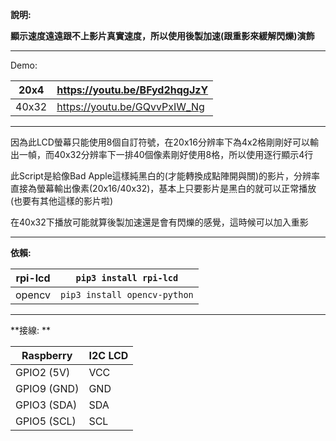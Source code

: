 **說明:**

**顯示速度遠遠跟不上影片真實速度，所以使用後製加速(跟重影來緩解閃爍)演飾**

------------


Demo:

| 20x4 | https://youtu.be/BFyd2hqgJzY |
| ------------ | ------------ |
| 40x32 | https://youtu.be/GQvvPxIW_Ng |


------------



因為此LCD螢幕只能使用8個自訂符號，在20x16分辨率下為4x2格剛剛好可以輸出一幀，而40x32分辨率下一排40個像素剛好使用8格，所以使用逐行顯示4行

此Script是給像Bad Apple這樣純黑白的(才能轉換成點陣開與關)的影片，分辨率直接為螢幕輸出像素(20x16/40x32)，基本上只要影片是黑白的就可以正常播放(也要有其他這樣的影片啦)

在40x32下播放可能就算後製加速還是會有閃爍的感覺，這時候可以加入重影


------------


**依賴:**

| rpi-lcd | `pip3 install rpi-lcd`  |
| ------------ | ------------ |
| opencv | `pip3 install opencv-python` |


------------


**接線:
**

| Raspberry  | I2C LCD |
| ------------ | ------------ |
| GPIO2 (5V) | VCC |
| GPIO9 (GND) | GND |
| GPIO3 (SDA) | SDA |
| GPIO5 (SCL) | SCL |
